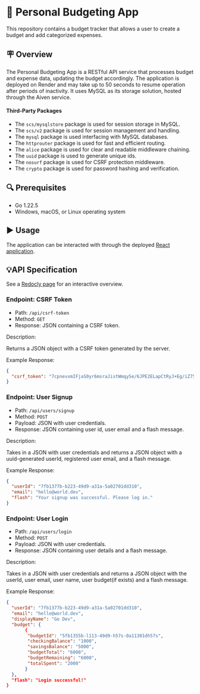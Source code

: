 # 🏦 Personal Budgeting App

This repository contains a budget tracker that allows a user to create a budget and add categorized expenses.

## 🪧 Overview

The Personal Budgeting App is a RESTful API service that processes budget and expense data, updating the budget accordingly.
The application is deployed on Render and may take up to 50 seconds to resume operation after periods of inactivity. It uses MySQL as its storage solution, hosted through the Aiven service.

#### Third-Party Packages

- The `scs/mysqlstore` package is used for session storage in MySQL.
- The `scs/v2` package is used for session management and handling.
- The `mysql` package is used interfacing with MySQL databases.
- The `httprouter` package is used for fast and efficient routing.
- The `alice` package is used for clear and readable middleware chaining.
- The `uuid` package is used to generate unique ids.
- The `nosurf` package is used for CSRF protection middleware.
- The `crypto` package is used for password hashing and verification.

## 🔍 Prerequisites

- Go 1.22.5
- Windows, macOS, or Linux operating system

## ▶️ Usage

The application can be interacted with through the deployed [React application](https://personal-budgeting.onrender.com/).

## 💡API Specification

See a [Redocly page](https://kweeuhree.github.io/personal-budgeting-backend/) for an interactive overview.

### Endpoint: CSRF Token

- Path: `/api/csrf-token`
- Method: `GET`
- Response: JSON containing a CSRF token.

Description:

Returns a JSON object with a CSRF token generated by the server.

Example Response:

```json
{
  "csrf_token": "7cpnevxmIFjaS0yr6msraJistWmqySe/6JPE2ELapCtRyJ+Eg/iZ75ErPoRecEADW5q6jYMzMZjx83RKz+tFIg=="
}
```

### Endpoint: User Signup

- Path: `/api/users/signup`
- Method: `POST`
- Payload: JSON with user credentials.
- Response: JSON containing user id, user email and a flash message.

Description:

Takes in a JSON with user credentials and returns a JSON object with a uuid-generated userId, registered user email, and a flash message.

Example Response:

```json
{
  "userId": "7fb1377b-b223-49d9-a31a-5a02701dd310",
  "email": "hello@world.dev",
  "flash": "Your signup was successful. Please log in."
}
```

### Endpoint: User Login

- Path: `/api/users/login`
- Method: `POST`
- Payload: JSON with user credentials.
- Response: JSON containing user details and a flash message.

Description:

Takes in a JSON with user credentials and returns a JSON object with the userId, user email, user name, user budget(if exists) and a flash message.

Example Response:

```json
{
  "userId": "7fb1377b-b223-49d9-a31a-5a02701dd310",
  "email": "hello@world.dev",
  "displayName": "Go Dev",
  "budget": {
       {
        "budgetId": "5fb1355b-l113-49d9-h57s-0a11301dh57s",
        "checkingBalance": "1000",
        "savingsBalance": "5000",
        "budgetTotal": "6000",
        "budgetRemaining": "6000",
        "totalSpent": "2000"
       }
  },
  "flash": "Login successful!"
}
```
